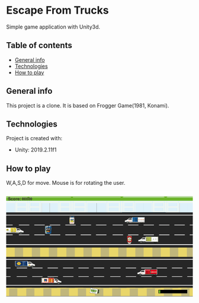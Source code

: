 # Escape From Trucks
Simple game application with Unity3d.

## Table of contents
* [General info](#general-info)
* [Technologies](#techologies)
* [How to play](#how-to-play)

## General info
This project is a clone. It is based on Frogger Game(1981, Konami).

## Technologies
Project is created with:
* Unity: 2019.2.11f1

## How to play
W,A,S,D for move.
Mouse is for rotating the user.

![](trucks2.gif)


